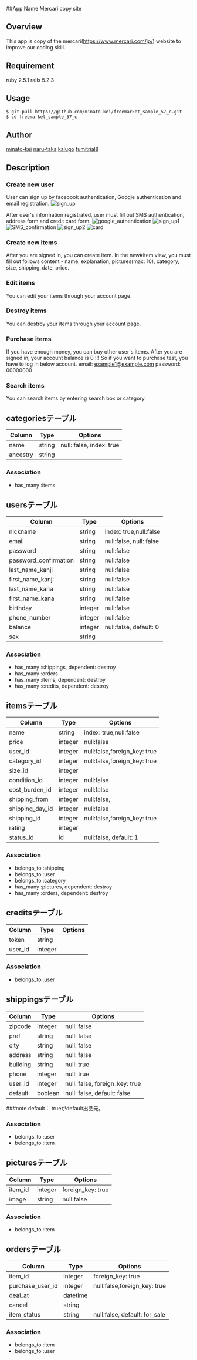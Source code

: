 ##App Name
Mercari copy site

## Overview
This app is copy of the mercari(https://www.mercari.com/jp/)  website to improve our coding skill.

## Requirement
ruby 2.5.1
rails 5.2.3

## Usage
```
$ git pull https://github.com/minato-kei/freemarket_sample_57_c.git
$ cd freemarket_sample_57_c
```

## Author
[minato-kei](https://github.com/minato-kei)
[naru-taka](https://github.com/naru-taka)
[kalugo](https://github.com/kalugo)
[fumitrial8](https://github.com/fumitrial8)

## Description
### Create new user
User can sign up by facebook authentication, Google authentication and email registration.
<img src="sign_up.png" alt="sign_up" title="sign_up">

After user's information registrated, user must fill out SMS authentication, address form and credit card form.
<img src="google_authentication.png" alt="google_authentication" title="google_authentication">
<img src="sign_up1.png" alt="sign_up1" title="sign_up1">
<img src="SMS_confirmation.png" alt="SMS_confirmation" title="SMS_confirmation">
<img src="sign_up2.png" alt="sign_up2" title="sign_up2">
<img src="card.png" alt="card" title="card">

### Create new items
After you are signed in, you can create item. In the new#item view, you must fill out follows content - name, explanation, pictures(max: 10), category, size, shipping_date, price.

### Edit items
You can edit your items through your account page.

### Destroy items
You can destroy your items through your account page.

### Purchase items
If you have enough money, you can buy other user's items.
After you are signed in, your account balance is 0 !!!
So if you want to purchase test, you have to log in below account.
email: example1@example.com
password: 00000000

### Search items
You can search items by entering search box or category.

## categoriesテーブル

|Column|Type|Options|
|------|----|-------|
|name|string|null: false, index: true|
|ancestry|string|     |

### Association
- has_many   :items

## usersテーブル
|Column               |Type     |Options                              |
|---------------------|---------|-------------------------------------|
|nickname             |string   |index: true,null:false               |
|email                |string   |null:false, null: false                    |
|password             |string   |null:false                           |
|password_confirmation|string   |null:false                           |
|last_name_kanji      |string   |null:false                           |
|first_name_kanji     |string   |null:false                           |
|last_name_kana       |string   |null:false                           |
|first_name_kana      |string   |null:false                           |
|birthday             |integer  |null:false                           |
|phone_number         |integer  |null:false                           |
|balance              |integer  |null:false, default: 0               |
|sex                  |string   |                                     |
### Association
- has_many :shippings, dependent: destroy
- has_many :orders
- has_many :items, dependent: destroy
- has_many :credits, dependent: destroy

## itemsテーブル
|Column               |Type     |Options                              |
|---------------------|---------|-------------------------------------|
|name                 |string   |index: true,null:false               |
|price                |integer  |null:false                           |
|user_id              |integer  |null:false,foreign_key: true         |
|category_id          |integer  |null:false,foreign_key: true         |
|size_id                 |integer   |                                     |
|condition_id            |integer   |null:false                           |
|cost_burden_id         |integer  |null:false                           |
|shipping_from        |integer   |null:false,                          |
|shipping_day_id         |integer   |null:false                           |
|shipping_id          |integer  |null:false,foreign_key: true         |
|rating               |integer  |                                     |
|status_id               |id   |null:false, default: 1         |
### Association

- belongs_to  :shipping
- belongs_to  :user
- belongs_to  :category
- has_many    :pictures, dependent: destroy
- has_many    :orders, dependent: destroy

## creditsテーブル

|Column|Type|Options|
|------|----|-------|
|token|string||
|user_id|integer||

### Association
- belongs_to :user

## shippingsテーブル

|Column|Type|Options|
|------|----|-------|
|zipcode|integer|null: false|
|pref|string|null: false|
|city|string|null: false|
|address|string|null: false|
|building|string|null: true|
|phone|integer|null: true|
|user_id|integer|null: false, foreign_key: true|
|default|boolean|null: false, default: false|

###note
default： trueがdefault出品元。


### Association
- belongs_to :user
- belongs_to :item

## picturesテーブル
|Column               |Type     |Options                              |
|---------------------|---------|-------------------------------------|
|item_id              |integer  |foreign_key: true                    |
|image            |string   |null:false                           |
### Association
- belongs_to :item


## ordersテーブル
|Column               |Type     |Options                              |
|---------------------|---------|-------------------------------------|
|item_id              |integer  |foreign_key: true                    |
|purchase_user_id     |integer  |null:false,foreign_key: true         |
|deal_at              |datetime |                                     |
|cancel               |string   |                                     |
|item_status          |string   |null:false, default: for_sale        |

### Association
- belongs_to :item
- belongs_to :user